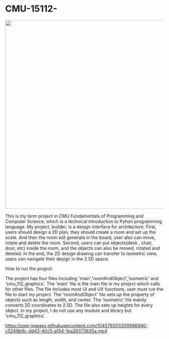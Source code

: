# CMU-15112-
<img src="https://user-images.githubusercontent.com/104579201/209566825-53809804-d94d-4c05-84a3-dad79d7e6785.jpg" width="600" height="600">

This is my term project in CMU Fundamentals of Programming and Computer Science, which is a technical introduction to Pyhon programming language. My project, builder, is a design interface for architecture. First, users should design a 2D plan, they should create a room and set up the scale. And then the room will generate in the board, user also can move, rotate and delete the room. Second, users can put objects(desk , chair, door, etc) inside the room, and the objects can also be moved, rotated and deleted. In the end, the 2D design drawing can transfer to isometric view, users can navigate their design in the 2.5D space.

How to run the project:

The project has four files including 'main','roomAndObject','isometric' and 'cmu_112_graphics'.
The 'main' file is the main file in my project which calls for other files.
The file includes most UI and UX functions, user must run the file to start my project.
The 'roomAndObject' file sets up the property of objects such as length, width, and center.
The 'isometric' file mainly converts 2D coordinates to 2.5D. The file also sets up heights for every object.
In my project, I do not use any module and library but 'cmu_112_graphics'.

https://user-images.githubusercontent.com/104579201/209566940-c5249b9c-dd43-40c5-a154-1ea26373635a.mp4

